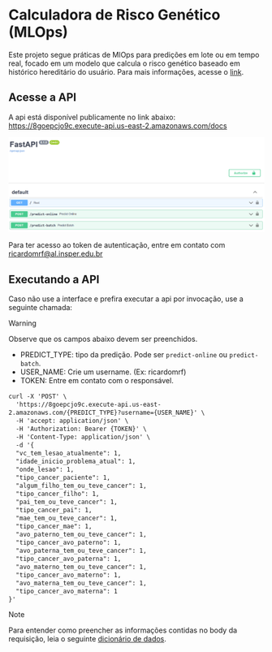 # Calculadora de Risco Genético (MLOps)
Este projeto segue práticas de MlOps para predições em lote ou em tempo real, focado em um modelo que calcula o risco genético baseado em histórico hereditário do usuário. Para mais informações, acesse o [link](https://github.com/RicardoMourao-py/Cancer-Risk-Calculator).

## Acesse a API

A api está disponível publicamente no link abaixo:
https://8goepcjo9c.execute-api.us-east-2.amazonaws.com/docs

![alt text](img/api_interface.png)

Para ter acesso ao token de autenticação, entre em contato com ricardomrf@al.insper.edu.br

## Executando a API

Caso não use a interface e prefira executar a api por invocação, use a seguinte chamada:

> [!WARNING]
> Observe que os campos abaixo devem ser preenchidos.
> - PREDICT_TYPE: tipo da predição. Pode ser `predict-online` ou `predict-batch`.
> - USER_NAME: Crie um username. (Ex: ricardomrf)
> - TOKEN: Entre em contato com o responsável.

```
curl -X 'POST' \
  'https://8goepcjo9c.execute-api.us-east-2.amazonaws.com/{PREDICT_TYPE}?username={USER_NAME}' \
  -H 'accept: application/json' \
  -H 'Authorization: Bearer {TOKEN}' \
  -H 'Content-Type: application/json' \
  -d '{
  "vc_tem_lesao_atualmente": 1,
  "idade_inicio_problema_atual": 1,
  "onde_lesao": 1,
  "tipo_cancer_paciente": 1,
  "algum_filho_tem_ou_teve_cancer": 1,
  "tipo_cancer_filho": 1,
  "pai_tem_ou_teve_cancer": 1,
  "tipo_cancer_pai": 1,
  "mae_tem_ou_teve_cancer": 1,
  "tipo_cancer_mae": 1,
  "avo_paterno_tem_ou_teve_cancer": 1,
  "tipo_cancer_avo_paterno": 1,
  "avo_paterna_tem_ou_teve_cancer": 1,
  "tipo_cancer_avo_paterna": 1,
  "avo_materno_tem_ou_teve_cancer": 1,
  "tipo_cancer_avo_materno": 1,
  "avo_materna_tem_ou_teve_cancer": 1,
  "tipo_cancer_avo_materna": 1
}'
```

> [!NOTE]
> Para entender como preencher as informações contidas no body da requisição, leia o seguinte [dicionário de dados]().